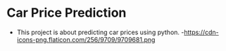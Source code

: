 # Car Price Prediction
- This project is about predicting car prices using python.
-https://cdn-icons-png.flaticon.com/256/9709/9709681.png